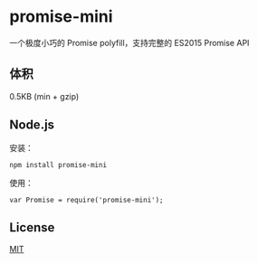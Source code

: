 # promise-mini
一个极度小巧的 Promise polyfill，支持完整的 ES2015 Promise API

## 体积
0.5KB (min + gzip)

## Node.js
安装：

```
npm install promise-mini
```

使用：

```
var Promise = require('promise-mini');
```

## License
[MIT](http://opensource.org/licenses/MIT)
